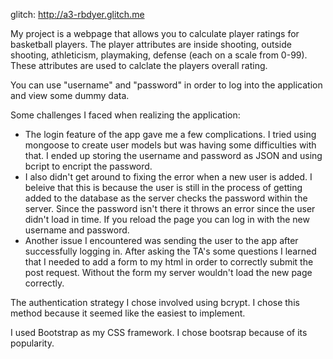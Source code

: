 glitch: http://a3-rbdyer.glitch.me

My project is a webpage that allows you to calculate player ratings for basketball players. The player attributes are inside shooting, outside shooting, athleticism, playmaking, defense (each on a scale from 0-99). These attributes are used to calclate the players overall rating.

You can use "username" and "password" in order to log into the application and view some dummy data.

Some challenges I faced when realizing the application:

- The login feature of the app gave me a few complications. I tried using mongoose to create user models but was having some difficulties with that. I ended up storing the username and password as JSON and using bcript to encript the password.
- I also didn't get around to fixing the error when a new user is added. I beleive that this is because the user is still in the process of getting added to the database as the server checks the password within the server. Since the password isn't there it throws an error since the user didn't load in time. If you reload the page you can log in with the new username and password.
- Another issue I encountered was sending the user to the app after successfully logging in. After asking the TA's some questions I learned that I needed to add a form to my html in order to correctly submit the post request. Without the form my server wouldn't load the new page correctly.

The authentication strategy I chose involved using bcrypt. I chose this method because it seemed like the easiest to implement.

I used Bootstrap as my CSS framework. I chose bootsrap because of its popularity.
